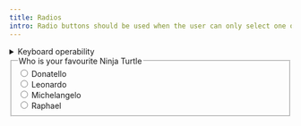 ```yaml
---
title: Radios
intro: Radio buttons should be used when the user can only select one option from a group.
---
```


<details>
<summary>Keyboard operability</summary>

- <kbd>Tab</kbd> to get into the radio group
- Use <kbd>Up</kbd>/<kbd>Down</kbd> or <kbd>Left</kbd>/<kbd>Right</kbd> arrows to make selection
- <kbd>Tab</kbd> to get out of the radio group
</details>

<form>
    <fieldset>
        <legend>Who is your favourite Ninja Turtle</legend>
        <div>
            <input id="donatello" type="radio" name="ninjaTurtle" />
            <label for="donatello">Donatello</label>
        </div>
        <div>
            <input id="leonardo" type="radio" name="ninjaTurtle" />
            <label for="leonardo">Leonardo</label>
        </div>
        <div>
            <input id="michelangelo" type="radio" name="ninjaTurtle" />
            <label for="michelangelo">Michelangelo</label>
        </div>
        <div>
            <input id="raphael" type="radio" name="ninjaTurtle" />
            <label for="raphael">Raphael</label>
        </div>
    </fieldset>
</form>

